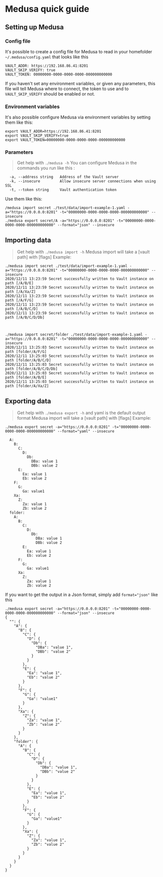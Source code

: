 # Medusa quick guide

## Setting up Medusa
### Config file
It's possible to create a config file for Medusa to read in your homefolder `~/.medusa/config.yaml` that looks like this
```
VAULT_ADDR: https://192.168.86.41:8201
VAULT_SKIP_VERIFY: true
VAULT_TOKEN: 00000000-0000-0000-0000-000000000000
```
If you haven't set any environment variables, or given any parameters, this file will tell Medusa where to connect, the token to use and to `VAULT_SKIP_VERIFY` should be enabled or not.

### Environment variables
It's also possible configure Medusa via environment variables by setting them like this:
```
export VAULT_ADDR=https://192.168.86.41:8201
export VAULT_SKIP_VERIFY=true
export VAULT_TOKEN=00000000-0000-0000-0000-000000000000
```

### Parameters
> Get help with `./medusa -h`
You can configure Medusa in the commands you run like this :
```
  -a, --address string   Address of the Vault server
  -k, --insecure         Allow insecure server connections when using SSL
  -t, --token string     Vault authentication token
```

Use them like this:
```
/medusa import secret ./test/data/import-example-1.yaml -a="https://0.0.0.0:8201" -t="00000000-0000-0000-0000-000000000000" --insecure
./medusa export secret/A -a="https://0.0.0.0:8201" -t="00000000-0000-0000-0000-000000000000" --format="json" --insecure
```

## Importing data
> Get help with `./medusa import -h`
Medusa import will take a [vault path] with [flags]
Example:
```
./medusa import secret ./test/data/import-example-1.yaml -a="https://0.0.0.0:8201" -t="00000000-0000-0000-0000-000000000000" --insecure
2020/12/11 13:23:59 Secret successfully written to Vault instance on path [/A/B/E]
2020/12/11 13:23:59 Secret successfully written to Vault instance on path [/A/Xa/Z]
2020/12/11 13:23:59 Secret successfully written to Vault instance on path [/A/F/G]
2020/12/11 13:23:59 Secret successfully written to Vault instance on path [/A/B/C/D]
2020/12/11 13:23:59 Secret successfully written to Vault instance on path [/A/B/C/D/Db]



./medusa import secret/folder ./test/data/import-example-1.yaml -a="https://0.0.0.0:8201" -t="00000000-0000-0000-0000-000000000000" --insecure
2020/12/11 13:25:03 Secret successfully written to Vault instance on path [folder/A/F/G]
2020/12/11 13:25:03 Secret successfully written to Vault instance on path [folder/A/B/C/D]
2020/12/11 13:25:03 Secret successfully written to Vault instance on path [folder/A/B/C/D/Db]
2020/12/11 13:25:03 Secret successfully written to Vault instance on path [folder/A/B/E]
2020/12/11 13:25:03 Secret successfully written to Vault instance on path [folder/A/Xa/Z]

```

## Exporting data
> Get help with `./medusa export -h` and yaml is the default output format
Medusa import will take a [vault path] with [flags]
Example:

```
./medusa export secret -a="https://0.0.0.0:8201" -t="00000000-0000-0000-0000-000000000000" --format="yaml" --insecure

  A:
    B:
      C:
        D:
          Db:
            DBa: value 1
            DBb: value 2
      E:
        Ea: value 1
        Eb: value 2
    F:
      G:
        Ga: value1
    Xa:
      Z:
        Za: value 1
        Zb: value 2
  folder:
    A:
      B:
        C:
          D:
            Db:
              DBa: value 1
              DBb: value 2
        E:
          Ea: value 1
          Eb: value 2
      F:
        G:
          Ga: value1
      Xa:
        Z:
          Za: value 1
          Zb: value 2
```

If you want to get the output in a Json format, simply add `format="json"` like this
```
./medusa export secret -a="https://0.0.0.0:8201" -t="00000000-0000-0000-0000-000000000000" --format="json" --insecure
{
  "": {
    "A": {
      "B": {
        "C": {
          "D": {
            "Db": {
              "DBa": "value 1",
              "DBb": "value 2"
            }
          }
        },
        "E": {
          "Ea": "value 1",
          "Eb": "value 2"
        }
      },
      "F": {
        "G": {
          "Ga": "value1"
        }
      },
      "Xa": {
        "Z": {
          "Za": "value 1",
          "Zb": "value 2"
        }
      }
    },
    "folder": {
      "A": {
        "B": {
          "C": {
            "D": {
              "Db": {
                "DBa": "value 1",
                "DBb": "value 2"
              }
            }
          },
          "E": {
            "Ea": "value 1",
            "Eb": "value 2"
          }
        },
        "F": {
          "G": {
            "Ga": "value1"
          }
        },
        "Xa": {
          "Z": {
            "Za": "value 1",
            "Zb": "value 2"
          }
        }
      }
    }
  }
}
```
